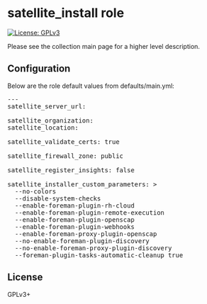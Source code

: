 # satellite_install role

[![License: GPLv3](https://img.shields.io/badge/license-GPLv3-brightgreen.svg)](https://www.gnu.org/licenses/gpl-3.0)

Please see the collection main page for a higher level description.

## Configuration

Below are the role default values from defaults/main.yml:

<pre>
---
satellite_server_url:

satellite_organization:
satellite_location:

satellite_validate_certs: true

satellite_firewall_zone: public

satellite_register_insights: false

satellite_installer_custom_parameters: >
  --no-colors
  --disable-system-checks
  --enable-foreman-plugin-rh-cloud
  --enable-foreman-plugin-remote-execution
  --enable-foreman-plugin-openscap
  --enable-foreman-plugin-webhooks
  --enable-foreman-proxy-plugin-openscap
  --no-enable-foreman-plugin-discovery
  --no-enable-foreman-proxy-plugin-discovery
  --foreman-plugin-tasks-automatic-cleanup true
</pre>

## License

GPLv3+
